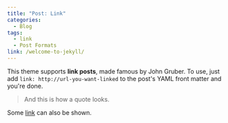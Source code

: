 ```yaml
---
title: "Post: Link"
categories:
  - Blog
tags:
  - link
  - Post Formats
link: /welcome-to-jekyll/
---
```


This theme supports **link posts**, made famous by John Gruber. To use, just add `link: http://url-you-want-linked` to the post's YAML front matter and you're done.

> And this is how a quote looks.

Some [link](link) can also be shown.